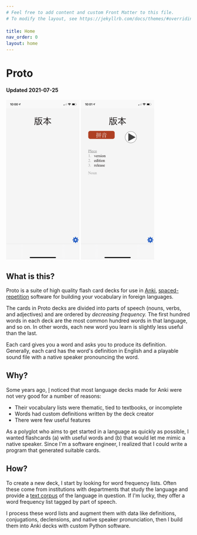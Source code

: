 ```yaml
---
# Feel free to add content and custom Front Matter to this file.
# To modify the layout, see https://jekyllrb.com/docs/themes/#overriding-theme-defaults

title: Home
nav_order: 0
layout: home
---
```


# Proto 
#### Updated 2021-07-25

<img width="200" src="/assets/IMG_5961.PNG"/>
<img width="200" src="/assets/IMG_5962.PNG"/>


## What is this?

Proto is a suite of high quality flash card decks for use in [Anki](https://apps.ankiweb.net), [spaced-repetition](https://en.wikipedia.org/wiki/Spaced_repetition) software for building your vocabulary in foreign languages.

The cards in Proto decks are divided into parts of speech (nouns, verbs, and adjectives) and are ordered by _decreasing frequency._ The first hundred words in each deck are the most common hundred words in that language, and so on. In other words, each new word you learn is slightly less useful than the last.

Each card gives you a word and asks you to produce its definition. Generally, each card has the word's definition in English and a playable sound file with a native speaker pronouncing the word.

## Why?

Some years ago, [I](https://sqweebloid.com/) noticed that most language decks made for Anki were not very good for a number of reasons:
* Their vocabulary lists were thematic, tied to textbooks, or incomplete
* Words had custom definitions written by the deck creator
* There were few useful features

As a polyglot who aims to get started in a language as quickly as possible, I wanted flashcards (a) with useful words and (b) that would let me mimic a native speaker. Since I'm a software engineer, I realized that I could write a program that generated suitable cards.

## How?

To create a new deck, I start by looking for word frequency lists. Often these come from institutions with departments that study the language and provide a [text corpus](https://en.wikipedia.org/wiki/Text_corpus) of the language in question. If I'm lucky, they offer a word frequency list tagged by part of speech.

I process these word lists and augment them with data like definitions, conjugations, declensions, and native speaker pronunciation, then I build them into Anki decks with custom Python software.

